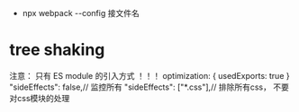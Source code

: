 - npx webpack --config 接文件名
# tree shaking
注意： 只有 ES module 的引入方式 ！！！
  optimization: {
    usedExports: true
  }
  "sideEffects": false,// 监控所有
  "sideEffects": ["*.css"],// 排除所有css， 不要对css模块的处理